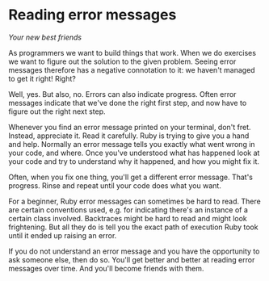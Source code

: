 # Reading error messages

*Your new best friends*

As programmers we want to build things that work. When we do exercises we want
to figure out the solution to the given problem. Seeing error messages therefore
has a negative connotation to it: we haven't managed to get it right! Right?

Well, yes. But also, no. Errors can also indicate progress. Often error
messages indicate that we've done the right first step, and now have to figure
out the right next step.

Whenever you find an error message printed on your terminal, don't fret.
Instead, appreciate it. Read it carefully. Ruby is trying to give you a hand
and help. Normally an error message tells you exactly what went wrong in your
code, and where. Once you've understood what has happened look at your code and
try to understand why it happened, and how you might fix it.

Often, when you fix one thing, you'll get a different error message.
That's progress. Rinse and repeat until your code does what you want.

For a beginner, Ruby error messages can sometimes be hard to read. There are
certain conventions used, e.g. for indicating there's an instance of
a certain class involved. Backtraces might be hard to read and might look
frightening. But all they do is tell you the exact path of execution Ruby
took until it ended up raising an error.

If you do not understand an error message and you have the opportunity to
ask someone else, then do so. You'll get better and better at reading
error messages over time. And you'll become friends with them.
